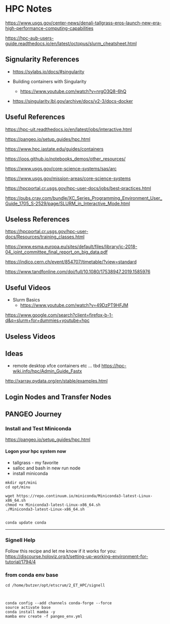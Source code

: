 # HPC Notes

https://www.usgs.gov/center-news/denali-tallgrass-eros-launch-new-era-high-performance-computing-capabilities

https://hpc-aub-users-guide.readthedocs.io/en/latest/octopus/slurm_cheatsheet.html

## Signularity References
- https://sylabs.io/docs/#singularity

- Building containers with Singularity
    - https://www.youtube.com/watch?v=nrgO3Q8-6hQ

- https://singularity.lbl.gov/archive/docs/v2-3/docs-docker

## Useful References

https://hpc-uit.readthedocs.io/en/latest/jobs/interactive.html

https://pangeo.io/setup_guides/hpc.html


https://www.hpc.iastate.edu/guides/containers


https://ioos.github.io/notebooks_demos/other_resources/

https://www.usgs.gov/core-science-systems/sas/arc

https://www.usgs.gov/mission-areas/core-science-systems

https://hpcportal.cr.usgs.gov/hpc-user-docs/jobs/best-practices.html

https://pubs.cray.com/bundle/XC_Series_Programming_Environment_User_Guide_1705_S-2529/page/SLURM_in_Interactive_Mode.html


## Useless References

https://hpcportal.cr.usgs.gov/hpc-user-docs/Resources/training_classes.html

https://www.esma.europa.eu/sites/default/files/library/jc-2018-04_joint_committee_final_report_on_big_data.pdf

https://indico.cern.ch/event/854707/timetable/?view=standard

https://www.tandfonline.com/doi/full/10.1080/17538947.2019.1585976

## Useful Videos

- Slurm Basics
    - https://www.youtube.com/watch?v=49DzPT9HFJM

https://www.google.com/search?client=firefox-b-1-d&q=slurm+for+dummies+youtube+hpc


## Useless Videos



## Ideas

- remote desktop xfce containers etc ... tbd
https://hpc-wiki.info/hpc/Admin_Guide_Fastx

http://xarray.pydata.org/en/stable/examples.html


## Login Nodes and Transfer Nodes


## PANGEO Journey

### Install and Test Miniconda

https://pangeo.io/setup_guides/hpc.html


#### Logon your hpc system now

- tallgrass - my favorite 
- salloc and bash in new run node
- install miniconda


```
mkdir opt/mini
cd opt/minu

wget https://repo.continuum.io/miniconda/Miniconda3-latest-Linux-x86_64.sh
chmod +x Miniconda3-latest-Linux-x86_64.sh
./Miniconda3-latest-Linux-x86_64.sh


conda update conda

```

---



### Signell Help

Follow this recipe and let me know if it works for you: https://discourse.holoviz.org/t/setting-up-working-environment-for-tutorial/1794/4

### from conda env base

```
cd /home/butzer/opt/etscrum/2_ET_HPC/signell



conda config --add channels conda-forge --force
source activate base
conda install mamba -y
mamba env create -f pangeo_env.yml

```

